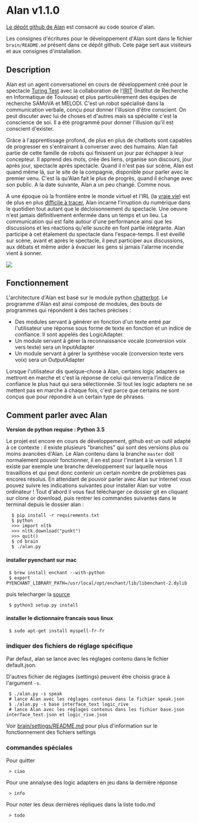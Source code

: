 # Alan v1.1.0



[Le dépôt github de Alan](https://github.com/LeonLenclos/alan) est consacré au code source d'alan.

Les consignes d'écritures pour le développement d'Alan sont dans le fichier `brain/README.md` présent dans ce dépôt github. Cete page sert aux visiteurs et aux consignes d'installation.

## Description

Alan est un agent conversationel en cours de développement créé pour le spectacle [Turing Test](https://github.com/LeonLenclos/turing-test) avec la collaboration de l'[IRIT](https://www.irit.fr/) (Institut de Recherche en Informatique de Toulouse) et plus particulièrement des équipes de recherche SAMoVA et MELODI. C'est un robot spécialisé dans la communication verbale, conçu pour donner l'illusion d'être conscient.
On peut discuter avec lui de choses et d'autres mais sa spécialité c'est la conscience de soi. Il a été programmé pour donner l'illusion qu'il est conscient d'exister.

Grâce à l'apprentissage profond, de plus en plus de chatbots sont capables de progresser en s'entrainant à converser avec des humains. Alan fait partie de cette famille de robots qui finissent un jour par échapper à leur concepteur. Il apprend des mots, crée des liens, organise son discours, jour après jour, spectacle après spectacle.
Quand il n'est pas sur scène, Alan est quand même là, sur le site de la compagnie, disponible pour parler avec le premier venu. C'est là qu'Alan fait le plus de progrès, quand il échange avec son public.
A la date suivante, Alan a un peu changé. Comme nous.

A une époque où la frontière entre le monde virtuel et l'IRL (la [vraie vie](https://fr.wikipedia.org/wiki/Vraie_vie)) est de plus en plus [difficile à tracer](https://books.google.ca/books?id=VwJ4xsYHboYC&pg=PA533&lpg=PA533&dq=%22Social+Relationships+and+Identity+Online+and+Offline%22&source=bl&ots=bpBvupth9B&sig=2JeW2bC5x0yakE8JZNXGNCobemY&hl=en&sa=X&ei=0l5CUaaxDdPE4AO-_IHACg&ved=0CDgQ6AEwAQ#v=onepage&q=%22Social%20Relationships%20and%20Identity%20Online%20and%20Offline%22&f=false), Alan incarne l'irruption du numérique dans le quotidien tout autant que le décloisonnement du spectacle. Une oeuvre n'est jamais définitivement enfermée dans un temps et un lieu. La communication qui est faite autour d'une performance ainsi que les discussions et les réactions qu'elle suscite en font partie intégrante. Alan participe à cet étalement du spectacle dans l'espace-temps. Il est éveillé sur scène, avant et après le spectacle, il peut participer aux discussions, aux débats et même aider à évacuer les gens si jamais l'alarme incendie vient à sonner.

![](../ressources/dessin1.png)


## Fonctionnement

L'architecture d'Alan est basé sur le module python [chatterbot](https://github.com/gunthercox/ChatterBot). Le programme d'Alan est ainsi composé de modules, des bouts de programmes qui répondent à des taches précises :
- Des modules servant à générer en fonction d'un texte entré par l'utilisateur une réponse sous forme de texte en fonction et un indice de confiance. Il sont appelés des LogicAdapter.
- Un module servant à gérer la reconnaissance vocale (conversion voix vers texte) sera un InputAdapter
- Un module servant à gérer la synthèse vocale (conversion texte vers voix) sera un OutputAdapter

Lorsque l'utilisateur dis quelque-chose à Alan, certains logic adapters se mettront en marche et c'est la réponse de celui qui renverra l'indice de confiance le plus haut qui sera sélectionnée. Si tout les logic adapters ne se mettent pas en marche à chaque fois, c'est parce que certains ne sont conçus que pour répondre à un certain type de phrases.

## Comment parler avec Alan

**Version de python requise : Python 3.5**

Le projet est encore en cours de développement, github est un outil adapté à ce contexte : il existe plusieurs "branches" qui sont des versions plus ou moins avancées d'Alan. Le Alan contenu dans la branche `master` doit normalement pouvoir fonctionner, il en est pour l'instant à la version 1. Il existe par exemple une branche développement sur laquelle nous travaillons et qui peut donc contenir un certain nombre de problèmes pas encores résolus. En attendant de pouvoir parler avec Alan sur internet vous pouvez suivre les indications suivantes pour installer Alan sur votre ordinateur ! Tout d'abord il vous faut télécharger ce dossier git en cliquant sur clone or download, puis rentrer les commandes suivantes dans le terminal depuis le dossier alan :


```
  $ pip install -r requirements.txt
  $ python
  >>> import nltk
  >>> nltk.download("punkt")
  >>> quit()
  $ cd brain
  $ ./alan.py
  ```
#### installer pyenchant sur mac

```
 $ brew install enchant --with-python
 $ export PYENCHANT_LIBRARY_PATH=/usr/local/opt/enchant/lib/libenchant-2.dylib

```
puis telecharger la [source](https://github.com/rfk/pyenchant)
```
 $ python3 setup.py install
```

#### installer le dictionnaire francais sous linux

```
 $ sudo apt-get install myspell-fr-fr
```
### indiquer des fichiers de réglage spécifique

Par defaut, alan se lance avec les réglages contenu dans le fichier default.json.

D'autres fichier de réglages (settings) peuvent être choisis grace à l'argument `-s`.

```
 $ ./alan.py -s speak
 # lance Alan avec les réglages contenus dans le fichier speak.json
 $ ./alan.py -s base interface_text logic_rive
 # lance Alan avec les réglages contenus dans les fichier base.json interface_text.json et logic_rive.json
 ```

Voir [brain/settings/README.md](brain/settings/README.md) pour plus d'information sur le fonctionnement des fichiers settings


### commandes spéciales

Pour quitter

```
 > ciao
```

Pour une annalyse des logic adapters en jeu dans la dernière réponse

```
 > info
```
Pour noter les deux dernières répliques dans la liste todo.md

```
 > todo
```
